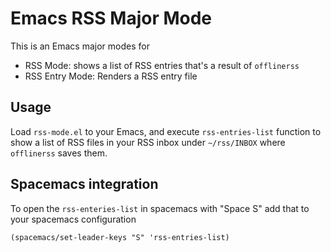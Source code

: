 Emacs RSS Major Mode
====================

This is an Emacs major modes for
- RSS Mode: shows a list of RSS entries that's a result of `offlinerss`
- RSS Entry Mode: Renders a RSS entry file

## Usage

Load `rss-mode.el` to your Emacs, and execute `rss-entries-list` function to
show a list of RSS files in your RSS inbox under `~/rss/INBOX` where
`offlinerss` saves them.

## Spacemacs integration

To open the `rss-enteries-list` in spacemacs with "Space S" add that to your
spacemacs configuration

```elisp
(spacemacs/set-leader-keys "S" 'rss-entries-list)
```
